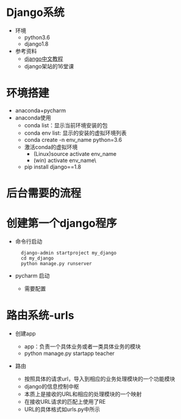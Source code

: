 # Django系统
- 环境
    - python3.6
    - django1.8
- 参考资料
    - [django中文教程](http://python.yiyibooks.cn/)
    - django架站的16堂课
# 环境搭建
- anaconda+pycharm
- anaconda使用
    - conda list：显示当前环境安装的包
    - conda env list: 显示的安装的虚拟环境列表
    - conda create -n env_name python=3.6
    - 激活conda的虚拟环境
        - (Linux)source activate env_name
        - (win) activate env_name\
    - pip install django==1.8
# 后台需要的流程

# 创建第一个django程序
- 命令行启动

        django-admin startproject my_django
        cd my_django
        python manage.py runserver
        
- pycharm 启动
    - 需要配置
    
# 路由系统-urls
- 创建app
    - app：负责一个具体业务或者一类具体业务的模块
    - python manage.py startapp teacher

- 路由
    - 按照具体的请求url，导入到相应的业务处理模块的一个功能模块
    - django的信息控制中枢
    - 本质上是接收的URL和相应的处理模块的一个映射
    - 在接收URL请求的匹配上使用了RE
    - URL的具体格式如urls.py中所示